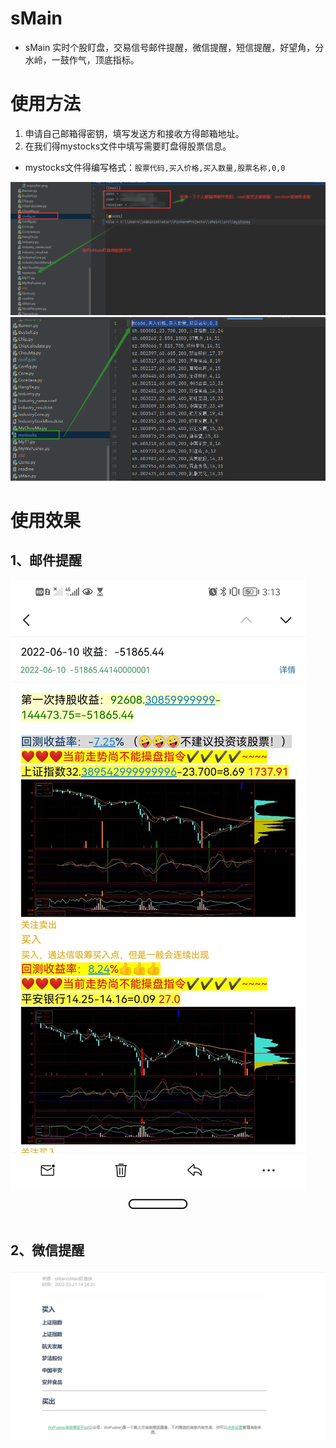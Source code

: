 # sMain

- sMain 实时个股盯盘，交易信号邮件提醒，微信提醒，短信提醒，好望角，分水岭，一鼓作气，顶底指标。
# 使用方法
1. 申请自己邮箱得密钥，填写发送方和接收方得邮箱地址。
2. 在我们得mystocks文件中填写需要盯盘得股票信息。

* mystocks文件得编写格式：`股票代码,买入价格,买入数量,股票名称,0,0`

![效果](src/temp/配置.png)
![效果](src/temp/盯盘股票.png)

# 使用效果

## 1、邮件提醒
![效果](src/temp/sMain.jpg)

## 2、微信提醒
![效果](src/temp/wxpusher.png)
